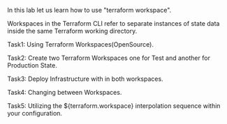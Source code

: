 In this lab let us learn how to use "terraform workspace".

Workspaces in the Terraform CLI refer to separate instances of state data inside the same Terraform working directory.

Task1: Using Terraform Workspaces(OpenSource).

Task2: Create  two Terraform Workspaces one for Test and another for Production State.

Task3: Deploy Infrastructure with in both workspaces.

Task4: Changing between Workspaces.

Task5: Utilizing the ${terraform.workspace} interpolation sequence within your configuration.